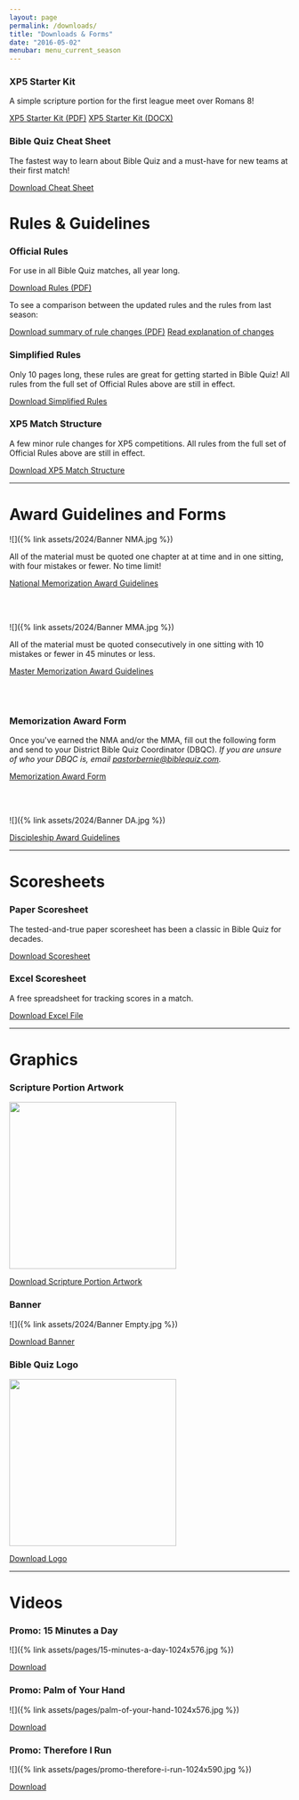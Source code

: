 ```yaml
---
layout: page
permalink: /downloads/
title: "Downloads & Forms"
date: "2016-05-02"
menubar: menu_current_season
---
```


### XP5 Starter Kit
A simple scripture portion for the first league meet over Romans 8!

<a href="{% link assets/2024/XP5-Starter-LM1.pdf %}" class="button is-primary">XP5 Starter Kit (PDF)</a>
<a href="{% link assets/2024/XP5-Starter-LM1.docx %}" class="button is-primary">XP5 Starter Kit (DOCX)</a>

### Bible Quiz Cheat Sheet
The fastest way to learn about Bible Quiz and a must-have for new teams at their first match!

<a href="{% link assets/2024/23-24_TBQ-Cheat-Sheet.pdf %}" class="button is-primary">Download Cheat Sheet</a>

# Rules & Guidelines

### Official Rules
For use in all Bible Quiz matches, all year long.

<a href="{% link assets/2024/23-24 Bible Quiz Rules.pdf %}" class="button is-primary">Download Rules (PDF)</a>

To see a comparison between the updated rules and the rules from last season:

<a href="{% link assets/2024/23-24 Bible Quiz Rules Summary.pdf %}" class="button is-primary">Download summary of rule changes (PDF)</a> <a href="{% link _posts/2023/2023-07-25-updated-rules.md %}" class="button is-primary">Read explanation of changes</a>


### Simplified Rules
Only 10 pages long, these rules are great for getting started in Bible Quiz! All rules from the full set of Official Rules above are still in effect.

<a href="{% link assets/2024/23-24_Simplified-TBQ-Rules.pdf %}" class="button is-primary">Download Simplified Rules</a>

### XP5 Match Structure
A few minor rule changes for XP5 competitions. All rules from the full set of Official Rules above are still in effect.

<a href="{% link assets/2024/XP5-Match-Structure.pdf %}" class="button is-primary">Download XP5 Match Structure</a>

* * *

# Award Guidelines and Forms

![]({% link assets/2024/Banner NMA.jpg %})

All of the material must be quoted one chapter at at time and in one sitting, with four mistakes or fewer. No time limit!

<a href="{% link assets/2024/NMA-Guidelines.pdf %}" class="button is-primary">National Memorization Award Guidelines</a>

<br /><br />

![]({% link assets/2024/Banner MMA.jpg %})

All of the material must be quoted consecutively in one sitting with 10 mistakes or fewer in 45 minutes or less.

<a href="{% link assets/2024/MMA-Guidelines.pdf %}" class="button is-primary">Master Memorization Award Guidelines</a>

<br /><br />

### Memorization Award Form
Once you've earned the NMA and/or the MMA, fill out the following form and send to your District Bible Quiz Coordinator (DBQC). *If you are unsure of who your DBQC is, email <pastorbernie@biblequiz.com>.*

<a href="{% link assets/2024/Memorization-Award-Form.doc %}" class="button is-primary">Memorization Award Form</a>

<br /><br />

![]({% link assets/2024/Banner DA.jpg %})

<a href="{% link assets/2024/Discipleship-Award-Guidelines.pdf %}" class="button is-primary">Discipleship Award Guidelines</a>


* * *

# Scoresheets
### Paper Scoresheet
The tested-and-true paper scoresheet has been a classic in Bible Quiz for decades.

<a href="{% link assets/2016/free-paper-scoresheet.pdf %}" class="button is-primary">Download Scoresheet</a>

### Excel Scoresheet
A free spreadsheet for tracking scores in a match.

<a href="{% link assets/2016/free-excel-scoresheet-v34.xls %}" class="button is-primary">Download Excel File</a>

* * *

# Graphics

### Scripture Portion Artwork

<img src="{% link assets/2024/23-24_romans-and-james-scripture-portion-cover.jpg %}" width="300">

<a href="{% link assets/2024/23-24_romans-and-james-scripture-portion-cover.jpg %}" class="button is-primary">Download Scripture Portion Artwork</a>

### Banner
![]({% link assets/2024/Banner Empty.jpg %})

<a href="{% link assets/2024/Banner Empty.jpg %}" class="button is-primary">Download Banner</a>

### Bible Quiz Logo
<img src="{% link assets/pages/biblequizlogo-805x1024.jpg %}" width="300">


<a href="{% link assets/pages/biblequizlogo-805x1024.jpg %}" class="button is-primary">Download Logo</a>

* * *

# Videos

### Promo: 15 Minutes a Day
![]({% link assets/pages/15-minutes-a-day-1024x576.jpg %})

<a href="https://drive.google.com/file/d/1HqJsgHlyLT-G-0Ir32BzjMNs4AgjewtC/view?usp=sharing" class="button is-primary">Download</a>

### Promo: Palm of Your Hand
![]({% link assets/pages/palm-of-your-hand-1024x576.jpg %})

<a href="https://drive.google.com/file/d/17Lg2J1CBuL66NuzUrwJCX2vSLZ2LbNDX/view?usp=sharing" class="button is-primary">Download</a>

### Promo: Therefore I Run
![]({% link assets/pages/promo-therefore-i-run-1024x590.jpg %})

<a href="https://drive.google.com/open?id=1uU3XdXI2CAroXMdkgUNeHIbNQM5JbFk8" class="button is-primary">Download</a>